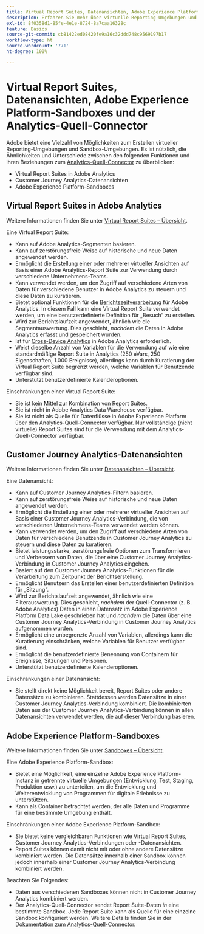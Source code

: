 ```yaml
---
title: Virtual Report Suites, Datenansichten, Adobe Experience Platform-Sandboxes und der Analytics-Quell-Connector
description: Erfahren Sie mehr über virtuelle Reporting-Umgebungen und Sandbox-Umgebungen.
exl-id: 8f0358d1-85fe-4e1e-8724-8a7caa16328c
feature: Basics
source-git-commit: cb81422ed08420fe9a16c32ddd748c9569197b17
workflow-type: ht
source-wordcount: '771'
ht-degree: 100%

---
```


# Virtual Report Suites, Datenansichten, Adobe Experience Platform-Sandboxes und der Analytics-Quell-Connector

Adobe bietet eine Vielzahl von Möglichkeiten zum Erstellen virtueller Reporting-Umgebungen und Sandbox-Umgebungen. Es ist nützlich, die Ähnlichkeiten und Unterschiede zwischen den folgenden Funktionen und ihren Beziehungen zum [Analytics-Quell-Connector](https://experienceleague.adobe.com/docs/experience-platform/sources/ui-tutorials/create/adobe-applications/analytics.html?lang=de) zu überblicken:

* Virtual Report Suites in Adobe Analytics
* Customer Journey Analytics-Datenansichten
* Adobe Experience Platform-Sandboxes

## Virtual Report Suites in Adobe Analytics

Weitere Informationen finden Sie unter [Virtual Report Suites – Übersicht](https://experienceleague.adobe.com/docs/analytics/components/virtual-report-suites/vrs-about.html?lang=de).

Eine Virtual Report Suite:

* Kann auf Adobe Analytics-Segmenten basieren.
* Kann auf zerstörungsfreie Weise auf historische und neue Daten angewendet werden.
* Ermöglicht die Erstellung einer oder mehrerer virtueller Ansichten auf Basis einer Adobe Analytics-Report Suite zur Verwendung durch verschiedene Unternehmens-Teams.
* Kann verwendet werden, um den Zugriff auf verschiedene Arten von Daten für verschiedene Benutzer in Adobe Analytics zu steuern und diese Daten zu kuratieren.
* Bietet optional Funktionen für die [Berichtszeitverarbeitung](https://experienceleague.adobe.com/docs/analytics/components/virtual-report-suites/vrs-report-time-processing.html?lang=de) für Adobe Analytics. In diesem Fall kann eine Virtual Report Suite verwendet werden, um eine benutzerdefinierte Definition für „Besuch“ zu erstellen.
* Wird zur Berichtslaufzeit angewendet, ähnlich wie die Segmentauswertung. Dies geschieht, _nachdem_ die Daten in Adobe Analytics erfasst und gespeichert wurden.
* Ist für [Cross-Device Analytics](https://experienceleague.adobe.com/docs/analytics/components/cda/overview.html?lang=de) in Adobe Analytics erforderlich.
* Weist dieselbe Anzahl von Variablen für die Verwendung auf wie eine standardmäßige Report Suite in Analytics (250 eVars, 250 Eigenschaften, 1.000 Ereignisse), allerdings kann durch Kuratierung der Virtual Report Suite begrenzt werden, welche Variablen für Benutzende verfügbar sind.
* Unterstützt benutzerdefinierte Kalenderoptionen.

Einschränkungen einer Virtual Report Suite:

* Sie ist kein Mittel zur Kombination von Report Suites.
* Sie ist nicht in Adobe Analytics Data Warehouse verfügbar.
* Sie ist nicht als Quelle für Datenflüsse in Adobe Experience Platform über den Analytics-Quell-Connector verfügbar. Nur vollständige (nicht virtuelle) Report Suites sind für die Verwendung mit dem Analytics-Quell-Connector verfügbar.


## Customer Journey Analytics-Datenansichten

Weitere Informationen finden Sie unter [Datenansichten – Übersicht](https://experienceleague.adobe.com/docs/analytics-platform/using/cja-dataviews/data-views.html?lang=de).

Eine Datenansicht:

* Kann auf Customer Journey Analytics-Filtern basieren.
* Kann auf zerstörungsfreie Weise auf historische und neue Daten angewendet werden.
* Ermöglicht die Erstellung einer oder mehrerer virtueller Ansichten auf Basis einer Customer Journey Analytics-Verbindung, die von verschiedenen Unternehmens-Teams verwendet werden können.
* Kann verwendet werden, um den Zugriff auf verschiedene Arten von Daten für verschiedene Benutzende in Customer Journey Analytics zu steuern und diese Daten zu kuratieren.
* Bietet leistungsstarke, zerstörungsfreie Optionen zum Transformieren und Verbessern von Daten, die über eine Customer Journey Analytics-Verbindung in Customer Journey Analytics eingehen.
* Basiert auf den Customer Journey Analytics-Funktionen für die Verarbeitung zum Zeitpunkt der Berichtserstellung.
* Ermöglicht Benutzern das Erstellen einer benutzerdefinierten Definition für „Sitzung“.
* Wird zur Berichtslaufzeit angewendet, ähnlich wie eine Filterauswertung. Dies geschieht, _nachdem_ der Quell-Connector (z. B. Adobe Analytics) Daten in einen Datensatz im Adobe Experience Platform Data Lake geschrieben hat und _nachdem_ die Daten über eine Customer Journey Analytics-Verbindung in Customer Journey Analytics aufgenommen wurden.
* Ermöglicht eine unbegrenzte Anzahl von Variablen, allerdings kann die Kuratierung einschränken, welche Variablen für Benutzer verfügbar sind.
* Ermöglicht die benutzerdefinierte Benennung von Containern für Ereignisse, Sitzungen und Personen.
* Unterstützt benutzerdefinierte Kalenderoptionen.

Einschränkungen einer Datenansicht:

* Sie stellt direkt keine Möglichkeit bereit, Report Suites oder andere Datensätze zu kombinieren. Stattdessen werden Datensätze in einer Customer Journey Analytics-Verbindung kombiniert. Die kombinierten Daten aus der Customer Journey Analytics-Verbindung können in allen Datenansichten verwendet werden, die auf dieser Verbindung basieren.

## Adobe Experience Platform-Sandboxes

Weitere Informationen finden Sie unter [Sandboxes – Übersicht](https://experienceleague.adobe.com/docs/experience-platform/sandbox/home.html?lang=de).

Eine Adobe Experience Platform-Sandbox:

* Bietet eine Möglichkeit, eine einzelne Adobe Experience Platform-Instanz in getrennte virtuelle Umgebungen (Entwicklung, Test, Staging, Produktion usw.) zu unterteilen, um die Entwicklung und Weiterentwicklung von Programmen für digitale Erlebnisse zu unterstützen.
* Kann als Container betrachtet werden, der alle Daten und Programme für eine bestimmte Umgebung enthält.

Einschränkungen einer Adobe Experience Platform-Sandbox:

* Sie bietet keine vergleichbaren Funktionen wie Virtual Report Suites, Customer Journey Analytics-Verbindungen oder -Datenansichten.
* Report Suites können damit nicht mit oder ohne andere Datensätze kombiniert werden. Die Datensätze innerhalb einer Sandbox können jedoch innerhalb einer Customer Journey Analytics-Verbindung kombiniert werden.

Beachten Sie Folgendes:

* Daten aus verschiedenen Sandboxes können nicht in Customer Journey Analytics kombiniert werden.
* Der Analytics-Quell-Connector sendet Report Suite-Daten _in_ eine bestimmte Sandbox. Jede Report Suite kann als Quelle für eine einzelne Sandbox konfiguriert werden. Weitere Details finden Sie in der [Dokumentation zum Analytics-Quell-Connector](https://experienceleague.adobe.com/docs/experience-platform/sources/ui-tutorials/create/adobe-applications/analytics.html?lang=de).
